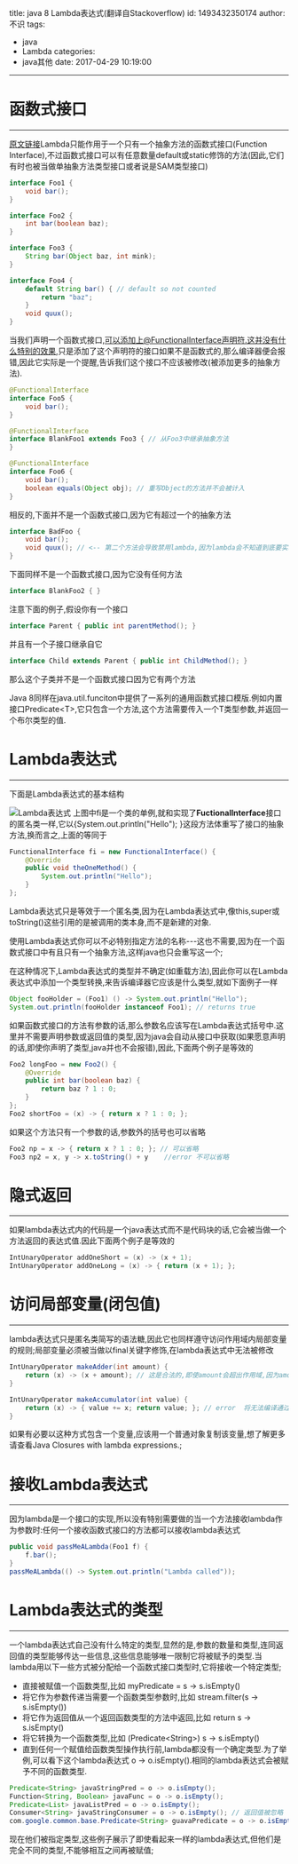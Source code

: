 title: java 8 Lambda表达式(翻译自Stackoverflow)
id: 1493432350174
author: 不识
tags:
  - java
  - Lambda
categories:
  - java其他
date: 2017-04-29 10:19:00
---
# 函数式接口
***

[原文链接](http://stackoverflow.com/documentation/java/91/lambda-expressions#t=201703170153070549388)Lambda只能作用于一个只有一个抽象方法的函数式接口(Function Interface),不过函数式接口可以有任意数量default或static修饰的方法(因此,它们有时也被当做单抽象方法类型接口或者说是SAM类型接口)

``` java
interface Foo1 {
    void bar();
}

interface Foo2 {
    int bar(boolean baz);
}

interface Foo3 {
    String bar(Object baz, int mink);
}

interface Foo4 {
    default String bar() { // default so not counted
        return "baz";
    }
    void quux();
}
```
当我们声明一个函数式接口,可以添加上@FunctionalInterface声明符.这并没有什么特别的效果,只是添加了这个声明符的接口如果不是函数式的,那么编译器便会报错,因此它实际是一个提醒,告诉我们这个接口不应该被修改(被添加更多的抽象方法).

<!-- more -->
```java 
@FunctionalInterface
interface Foo5 {
    void bar();
}

@FunctionalInterface
interface BlankFoo1 extends Foo3 { // 从Foo3中继承抽象方法
}

@FunctionalInterface
interface Foo6 {
    void bar();
    boolean equals(Object obj); // 重写Object的方法并不会被计入
}
```
相反的,下面并不是一个函数式接口,因为它有超过一个的抽象方法

```java 
interface BadFoo {
    void bar();
    void quux(); // <-- 第二个方法会导致禁用lambda,因为lambda会不知道到底要实现哪一个抽象方法
}
```
下面同样不是一个函数式接口,因为它没有任何方法

```java 
interface BlankFoo2 { }
```
注意下面的例子,假设你有一个接口

```java 
interface Parent { public int parentMethod(); }
```
并且有一个子接口继承自它

```java 
interface Child extends Parent { public int ChildMethod(); }
```
那么这个子类并不是一个函数式接口因为它有两个方法

Java 8同样在java.util.funciton中提供了一系列的通用函数式接口模版.例如内置接口Predicate&lt;T&gt;,它只包含一个方法,这个方法需要传入一个T类型参数,并返回一个布尔类型的值.

# Lambda表达式
***
下面是Lambda表达式的基本结构

![Lambda表达式](https://i.stack.imgur.com/RRcfc.png?_=6564813)
上图中fi是一个类的单例,就和实现了**FuctionalInterface**接口的匿名类一样,它以{System.out.println("Hello"); }这段方法体重写了接口的抽象方法,换而言之,上面的等同于
```java 
FunctionalInterface fi = new FunctionalInterface() {
    @Override
    public void theOneMethod() {
        System.out.println("Hello");
    }
};
```
Lambda表达式只是等效于一个匿名类,因为在Lambda表达式中,像this,super或toString()这些引用的是被调用的类本身,而不是新建的对象.

使用Lambda表达式你可以不必特别指定方法的名称---这也不需要,因为在一个函数式接口中有且只有一个抽象方法,这样java也只会重写这一个;

在这种情况下,Lambda表达式的类型并不确定(如重载方法),因此你可以在Lambda表达式中添加一个类型转换,来告诉编译器它应该是什么类型,就如下面例子一样
```java 
Object fooHolder = (Foo1) () -> System.out.println("Hello");
System.out.println(fooHolder instanceof Foo1); // returns true
```
如果函数式接口的方法有参数的话,那么参数名应该写在Lambda表达式括号中.这里并不需要声明参数或返回值的类型,因为java会自动从接口中获取(如果愿意声明的话,即使你声明了类型,java并也不会报错),因此,下面两个例子是等效的
```java 
Foo2 longFoo = new Foo2() {
    @Override
    public int bar(boolean baz) {
        return baz ? 1 : 0;
    }
};
Foo2 shortFoo = (x) -> { return x ? 1 : 0; };
```
如果这个方法只有一个参数的话,参数外的括号也可以省略

```java 
Foo2 np = x -> { return x ? 1 : 0; }; // 可以省略
Foo3 np2 = x, y -> x.toString() + y    //error 不可以省略
```

# 隐式返回
***
如果lambda表达式内的代码是一个java表达式而不是代码块的话,它会被当做一个方法返回的表达式值.因此下面两个例子是等效的
```java 
IntUnaryOperator addOneShort = (x) -> (x + 1);
IntUnaryOperator addOneLong = (x) -> { return (x + 1); };
```
# 访问局部变量(闭包值)
***

lambda表达式只是匿名类简写的语法糖,因此它也同样遵守访问作用域内局部变量的规则;局部变量必须被当做以final关键字修饰,在lambda表达式中无法被修改

```java 
IntUnaryOperator makeAdder(int amount) {
    return (x) -> (x + amount); // 这是合法的,即使amount会超出作用域,因为amount没有被修改
}

IntUnaryOperator makeAccumulator(int value) {
    return (x) -> { value += x; return value; }; // error  将无法编译通过
}
```
如果有必要以这种方式包含一个变量,应该用一个普通对象复制该变量,想了解更多请查看Java Closures with lambda expressions.;

# 接收Lambda表达式
***

因为lambda是一个接口的实现,所以没有特别需要做的当一个方法接收lambda作为参数时:任何一个接收函数式接口的方法都可以接收lambda表达式

```java 
public void passMeALambda(Foo1 f) {
    f.bar();
}
passMeALambda(() -> System.out.println("Lambda called"));
```
# Lambda表达式的类型
***

一个lambda表达式自己没有什么特定的类型,显然的是,参数的数量和类型,连同返回值的类型能够传达一些信息,这些信息能够唯一限制它将被赋予的类型.当lambda用以下一些方式被分配给一个函数式接口类型时,它将接收一个特定类型;

- 直接被赋值一个函数类型,比如  myPredicate = s -> s.isEmpty()
- 将它作为参数传递当需要一个函数类型参数时,比如 stream.filter(s -> s.isEmpty())
- 将它作为返回值从一个返回函数类型的方法中返回,比如 return s -> s.isEmpty()
- 将它转换为一个函数类型,比如 (Predicate&lt;String&gt;) s -> s.isEmpty()
- 直到任何一个赋值给函数类型操作执行前,lambda都没有一个确定类型.为了举例,可以看下这个lambda表达式 o -> o.isEmpty().相同的lambda表达式会被赋予不同的函数类型.

```java 
Predicate<String> javaStringPred = o -> o.isEmpty();
Function<String, Boolean> javaFunc = o -> o.isEmpty();
Predicate<List> javaListPred = o -> o.isEmpty();
Consumer<String> javaStringConsumer = o -> o.isEmpty(); // 返回值被忽略
com.google.common.base.Predicate<String> guavaPredicate = o -> o.isEmpty();
```
现在他们被指定类型,这些例子展示了即使看起来一样的lambda表达式,但他们是完全不同的类型,不能够相互之间再被赋值;